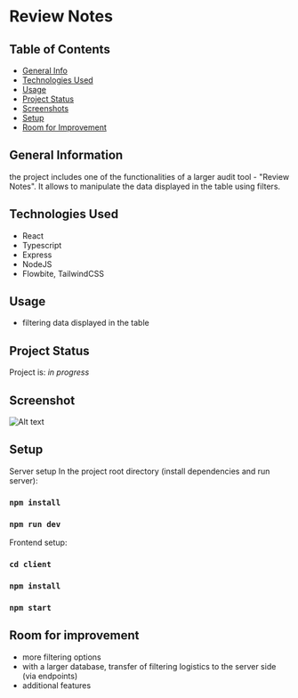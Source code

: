# Review Notes

## Table of Contents
* [General Info](#general-information)
* [Technologies Used](#technologies-used)
* [Usage](#usage)
* [Project Status](#project-status)
* [Screenshots](#screenshots)
* [Setup](#setup)
* [Room for Improvement](#room-for-improvement)


## General Information
 the project includes one of the functionalities of a larger audit tool - "Review Notes". It allows to manipulate the data displayed in the table using filters.

## Technologies Used
- React
- Typescript
- Express
- NodeJS
- Flowbite, TailwindCSS

## Usage
 - filtering data displayed in the table

## Project Status
Project is: _in progress_ 

## Screenshot
![Alt text](https://i.ibb.co/P5RKvyd/Zrzut-ekranu-2022-10-14-o-01-45-59.png "screen")

## Setup

Server setup
In the project root directory (install dependencies and run server):

### `npm install`
### `npm run dev`

Frontend setup: 

### `cd client`
### `npm install`
### `npm start`

## Room for improvement
- more filtering options
- with a larger database, transfer of filtering logistics to the server side (via endpoints)
- additional features